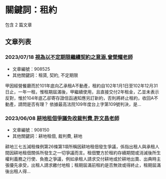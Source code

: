 # 關鍵詞：租約

包含 2 篇文章

## 文章列表

### 2023/07/18 [視為以不定期限繼續契約之意涵,曾榮耀老師](../../articles/908525_%E8%A6%96%E7%82%BA%E4%BB%A5%E4%B8%8D%E5%AE%9A%E6%9C%9F%E9%99%90%E7%B9%BC%E7%BA%8C%E5%A5%91%E7%B4%84%E4%B9%8B%E6%84%8F%E6%B6%B5%2C%E6%9B%BE%E6%A6%AE%E8%80%80%E8%80%81%E5%B8%AB.md)
- 文章編號：908525
- 其他關鍵詞：租賃, 契約, 不定期限

甲因經營餐廳而於101年底向乙承租A不動產，租約自102年1月1日至102年12月31日止，一年一租，惟租期屆滿後，甲繼續使用，且直接交付2年租金，乙並未表示反對，惟於104年底乙卻寄存證信函通知應另訂新約，否則將終止租約，收回A不動產，請問是否有理？ 依據最高法院109年度台上字第109號判決，是...

### 2023/06/08 [耕地租佃爭議免收裁判費,許文昌老師](../../articles/908150_%E8%80%95%E5%9C%B0%E7%A7%9F%E4%BD%83%E7%88%AD%E8%AD%B0%E5%85%8D%E6%94%B6%E8%A3%81%E5%88%A4%E8%B2%BB%2C%E8%A8%B1%E6%96%87%E6%98%8C%E8%80%81%E5%B8%AB.md)
- 文章編號：908150
- 其他關鍵詞：耕地租佃, 裁判費, 耕地

耕地三七五減租條例第26條第1項所稱因耕地租佃發生爭議，係指出租人與承租人間因耕地租佃關係所發生之一切爭議而言。租佃雙方於租約存續期間或消滅後所生權利義務之行使、負擔之爭議，例如承租人請求交付耕地或於耕地出賣、出典時主張優先承受，出租人請求繳付地租；租期屆滿前租約是否無效或得終止，租期屆滿後出租人得...
